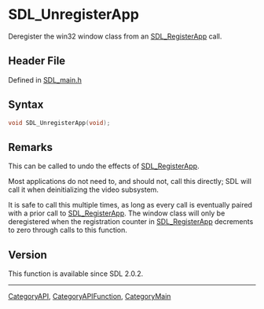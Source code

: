 # SDL_UnregisterApp

Deregister the win32 window class from an [SDL_RegisterApp](SDL_RegisterApp) call.

## Header File

Defined in [SDL_main.h](https://github.com/libsdl-org/SDL/blob/SDL2/include/SDL_main.h)

## Syntax

```c
void SDL_UnregisterApp(void);
```

## Remarks

This can be called to undo the effects of
[SDL_RegisterApp](SDL_RegisterApp).

Most applications do not need to, and should not, call this directly; SDL
will call it when deinitializing the video subsystem.

It is safe to call this multiple times, as long as every call is eventually
paired with a prior call to [SDL_RegisterApp](SDL_RegisterApp). The window
class will only be deregistered when the registration counter in
[SDL_RegisterApp](SDL_RegisterApp) decrements to zero through calls to this
function.

## Version

This function is available since SDL 2.0.2.





----
[CategoryAPI](CategoryAPI), [CategoryAPIFunction](CategoryAPIFunction), [CategoryMain](CategoryMain)

